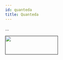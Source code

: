 ```yaml
---
id: quanteda
title: Quanteda
---
```


...

<a href="" target="_blank">
    <img src="" data-canonical-src="" width="170" height="60" />
</a>